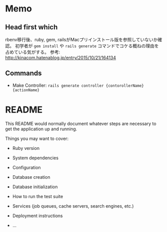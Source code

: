 
# Memo

## Head first which

rbenv移行後、ruby, gem, railsがMacプリインストール版を参照していないか確認。
初学者が `gem install` や `rails generate` コマンドでコケる概ねの理由を占めている気がする。
参考: http://kinacom.hatenablog.jp/entry/2015/10/21/164134


## Commands

- Make Controller: `rails generate controller {contorollerName} {actionName}`


# README

This README would normally document whatever steps are necessary to get the
application up and running.

Things you may want to cover:

* Ruby version

* System dependencies

* Configuration

* Database creation

* Database initialization

* How to run the test suite

* Services (job queues, cache servers, search engines, etc.)

* Deployment instructions

* ...
